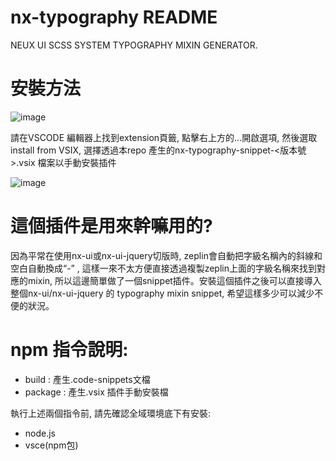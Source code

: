 # nx-typography README

NEUX UI SCSS SYSTEM TYPOGRAPHY MIXIN GENERATOR.

# 安裝方法

![image](https://i.imgur.com/YqlMRly.png)

請在VSCODE 編輯器上找到extension頁籤, 點擊右上方的...開啟選項, 然後選取 install from VSIX, 選擇透過本repo 產生的nx-typography-snippet-<版本號>.vsix 檔案以手動安裝插件

![image](https://i.imgur.com/SvgX3BZ.png)
# 這個插件是用來幹嘛用的?

因為平常在使用nx-ui或nx-ui-jquery切版時, zeplin會自動把字級名稱內的斜線和空白自動換成“-” , 這樣一來不太方便直接透過複製zeplin上面的字級名稱來找到對應的mixin, 所以這邊簡單做了一個snippet插件。安裝這個插件之後可以直接導入整個nx-ui/nx-ui-jquery 的 typography mixin snippet, 希望這樣多少可以減少不便的狀況。
# npm 指令說明: 

- build : 產生.code-snippets文檔
- package : 產生.vsix 插件手動安裝檔

執行上述兩個指令前, 請先確認全域環境底下有安裝:

- node.js
- vsce(npm包)

